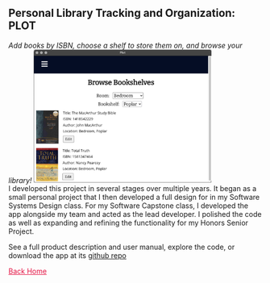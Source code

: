 ## Personal Library Tracking and Organization: PLOT
_Add books by ISBN, choose a shelf to store them on, and browse your library!_
<img src = "images/browse_bookshelves.png" style="width:70%">  
I developed this project in several stages over multiple years. It began as a small personal project that I then developed a full design for in my Software Systems Design class. For my Software Capstone class, I developed the app alongside my team and acted as the lead developer. I polished the code as well as expanding and refining the functionality for my Honors Senior Project.

See a full product description and user manual, explore the code, or download the app at its [github repo](https://github.com/katiehons/plot2)  

<a href="https://katiebug2001.github.io/portfolio" style = "color:#E51746">Back Home</a> 
